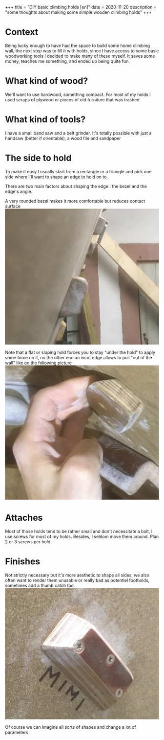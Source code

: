 +++
title = "DIY basic climbing holds [en]"
date = 2020-11-20
description = "some thoughts about making some simple wooden climbing holds"
+++

# Context
Being lucky enough to have had the space to build some home climbing wall, the next step was to fill it with holds, since I have access to some basic woodworking tools I decided to make many of these myself. It saves some money, teaches me something, and ended up being quite fun.


# What kind of wood?
We'll want to use hardwood, something compact. For most of my holds I used scraps of plywood or pieces of old furniture that was trashed.

# What kind of tools?
I have a small band saw and a belt grinder. It's totally possible with just a handsaw (better if orientable), a wood file and sandpaper


# The side to hold
To make it easy I usually start from a rectangle or a triangle and pick one side where I'll want to shape an edge to hold on to.
<!-- TODO photo patron -->

There are two main factors about shaping the edge : the bezel and the edge's angle.

A very rounded bezel makes it more comfortable but reduces contact surface
![very-rounded](/static/img/holds/very-rounded.JPG)


Note that a flat or sloping hold forces you to stay "under the hold" to apply some force on it, on the other end an incut edge allows to pull "out of the wall" like on the following picture
![very-incut](/static/img/holds/very-incut.JPG)


# Attaches 
Most of those holds tend to be rather small and don't necessitate a bolt, I use screws for most of my holds. Besides, I seldom move them around.
Plan 2 or 3 screws per hold.

# Finishes

Not strictly necessary but it's more aesthetic to shape all sides, we also often want to render them unusable or really bad as potentiel footholds, sometimes add a thumb catch too.
![small-edge](/static/img/holds/small-edge.JPG)

Of course we can imagine all sorts of shapes and change a lot of parameters

<!--
# Examples
Some more examples, from a drawer piece to a nicer finished hold
TODO base thing with no work (just cut)
TODO square cut
TODO square clean rounded
TODO square finished

-->
